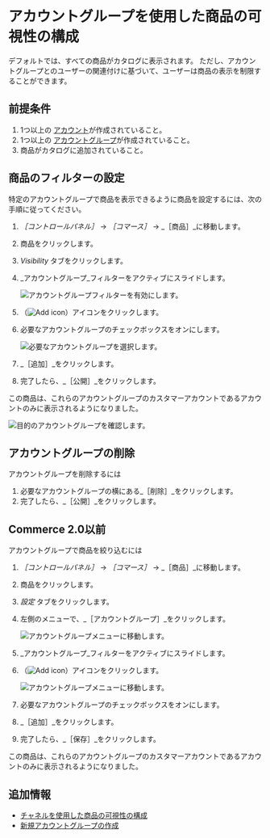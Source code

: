 # アカウントグループを使用した商品の可視性の構成

デフォルトでは、すべての商品がカタログに表示されます。 ただし、アカウントグループとのユーザーの関連付けに基づいて、ユーザーは商品の表示を制限することができます。

## 前提条件

1. 1つ以上の [アカウント](../../../users-and-accounts/account-management.md)が作成されていること。
1. 1つ以上の [アカウントグループ](../../../users-and-accounts/account-management/creating-a-new-account-group.md)が作成されていること。
1. 商品がカタログに追加されていること。

## 商品のフィルターの設定

特定のアカウントグループで商品を表示できるように商品を設定するには、次の手順に従ってください。

1. _［コントロールパネル］_ → _［コマース］_ → _［商品］_に移動します。
1. 商品をクリックします。
1. _Visibility_ タブをクリックします。
1. _アカウントグループ_フィルターをアクティブにスライドします。

    ![アカウントグループフィルターを有効にします。](./configuring-product-visibility-using-account-groups/images/01.png)

1. （![Add icon](../../../images/icon-add.png)）アイコンをクリックします。
1. 必要なアカウントグループのチェックボックスをオンにします。

    ![必要なアカウントグループを選択します。](./configuring-product-visibility-using-account-groups/images/02.png)

1. _［追加］_をクリックします。
1. 完了したら、_［公開］_をクリックします。

この商品は、これらのアカウントグループのカスタマーアカウントであるアカウントのみに表示されるようになりました。

![目的のアカウントグループを確認します。](./configuring-product-visibility-using-account-groups/images/03.png)

## アカウントグループの削除

アカウントグループを削除するには

1. 必要なアカウントグループの横にある_［削除］_をクリックします。
1. 完了したら、_［公開］_をクリックします。

## Commerce 2.0以前

アカウントグループで商品を絞り込むには

1. _［コントロールパネル］_ → _［コマース］_ → _［商品］_に移動します。
1. 商品をクリックします。
1. _設定_ タブをクリックします。
1. 左側のメニューで、_［アカウントグループ］_をクリックします。

    ![アカウントグループメニューに移動します。](./configuring-product-visibility-using-account-groups/images/04.png)

1. _アカウントグループ_フィルターをアクティブにスライドします。
1. （![Add icon](../../../images/icon-add.png)）アイコンをクリックします。

    ![アカウントグループメニューに移動します。](./configuring-product-visibility-using-account-groups/images/05.png)

1. 必要なアカウントグループのチェックボックスをオンにします。
1. _［追加］_をクリックします。
1. 完了したら、_［保存］_をクリックします。

この商品は、これらのアカウントグループのカスタマーアカウントであるアカウントのみに表示されるようになりました。

## 追加情報

* [チャネルを使用した商品の可視性の構成](../../../store-management/channels/configuring-product-visibility-using-channels.md)
* [新規アカウントグループの作成](../../../users-and-accounts/account-management/creating-a-new-account-group.md)
